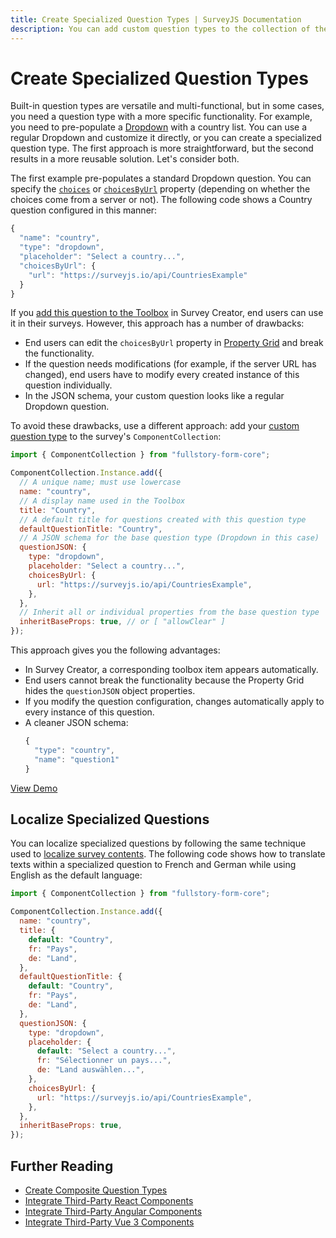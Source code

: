 ```yaml
---
title: Create Specialized Question Types | SurveyJS Documentation
description: You can add custom question types to the collection of the built-in components for easier and more secure use of survey elements.
---
```


# Create Specialized Question Types

Built-in question types are versatile and multi-functional, but in some cases, you need a question type with a more specific functionality. For example, you need to pre-populate a [Dropdown](/Documentation/Library?id=questiondropdownmodel) with a country list. You can use a regular Dropdown and customize it directly, or you can create a specialized question type. The first approach is more straightforward, but the second results in a more reusable solution. Let's consider both.

The first example pre-populates a standard Dropdown question. You can specify the [`choices`](/Documentation/Library?id=questiondropdownmodel#choices) or [`choicesByUrl`](/Documentation/Library?id=questiondropdownmodel#choicesByUrl) property (depending on whether the choices come from a server or not). The following code shows a Country question configured in this manner:

```js
{
  "name": "country",
  "type": "dropdown",
  "placeholder": "Select a country...",
  "choicesByUrl": {
    "url": "https://surveyjs.io/api/CountriesExample"
  }
}
```

If you [add this question to the Toolbox](/Documentation/Survey-Creator?id=toolbox#add-a-custom-toolbox-item) in Survey Creator, end users can use it in their surveys. However, this approach has a number of drawbacks:

- End users can edit the `choicesByUrl` property in [Property Grid](https://surveyjs.io/survey-creator/documentation/property-grid) and break the functionality.
- If the question needs modifications (for example, if the server URL has changed), end users have to modify every created instance of this question individually.
- In the JSON schema, your custom question looks like a regular Dropdown question.

To avoid these drawbacks, use a different approach: add your [custom question type](https://surveyjs.io/form-library/documentation/api-reference/icustomquestiontypeconfiguration) to the survey's `ComponentCollection`:

```js
import { ComponentCollection } from "fullstory-form-core";

ComponentCollection.Instance.add({
  // A unique name; must use lowercase
  name: "country",
  // A display name used in the Toolbox
  title: "Country",
  // A default title for questions created with this question type
  defaultQuestionTitle: "Country",
  // A JSON schema for the base question type (Dropdown in this case)
  questionJSON: {
    type: "dropdown",
    placeholder: "Select a country...",
    choicesByUrl: {
      url: "https://surveyjs.io/api/CountriesExample",
    },
  },
  // Inherit all or individual properties from the base question type
  inheritBaseProps: true, // or [ "allowClear" ]
});
```

This approach gives you the following advantages:

- In Survey Creator, a corresponding toolbox item appears automatically.
- End users cannot break the functionality because the Property Grid hides the `questionJSON` object properties.
- If you modify the question configuration, changes automatically apply to every instance of this question.
- A cleaner JSON schema:
  ```js
  {
    "type": "country",
    "name": "question1"
  }
  ```

[View Demo](https://surveyjs.io/survey-creator/examples/javascript-country-select-dropdown-list-template/ "linkStyle")

## Localize Specialized Questions

You can localize specialized questions by following the same technique used to [localize survey contents](https://surveyjs.io/form-library/documentation/survey-localization#localize-survey-contents). The following code shows how to translate texts within a specialized question to French and German while using English as the default language:

```js
import { ComponentCollection } from "fullstory-form-core";

ComponentCollection.Instance.add({
  name: "country",
  title: {
    default: "Country",
    fr: "Pays",
    de: "Land",
  },
  defaultQuestionTitle: {
    default: "Country",
    fr: "Pays",
    de: "Land",
  },
  questionJSON: {
    type: "dropdown",
    placeholder: {
      default: "Select a country...",
      fr: "Sélectionner un pays...",
      de: "Land auswählen...",
    },
    choicesByUrl: {
      url: "https://surveyjs.io/api/CountriesExample",
    },
  },
  inheritBaseProps: true,
});
```

## Further Reading

- [Create Composite Question Types](/form-library/documentation/customize-question-types/create-composite-question-types)
- [Integrate Third-Party React Components](/form-library/documentation/customize-question-types/third-party-component-integration-react)
- [Integrate Third-Party Angular Components](/form-library/documentation/customize-question-types/third-party-component-integration-angular)
- [Integrate Third-Party Vue 3 Components](/form-library/documentation/customize-question-types/third-party-component-integration-vue)
